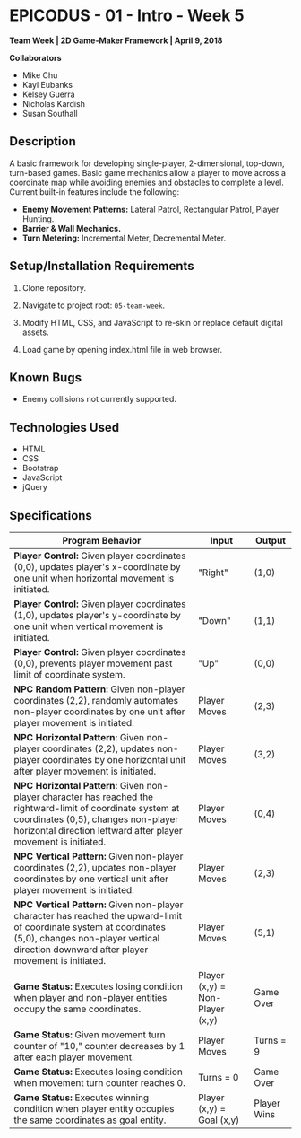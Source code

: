 # EPICODUS - 01 - Intro - Week 5

**Team Week | 2D Game-Maker Framework | April 9, 2018**

**Collaborators**

- Mike Chu
- Kayl Eubanks
- Kelsey Guerra
- Nicholas Kardish
- Susan Southall

## Description

A basic framework for developing single-player, 2-dimensional, top-down, turn-based games. Basic game mechanics allow a player to move across a coordinate map while avoiding enemies and obstacles to complete a level. Current built-in features include the following:

- **Enemy Movement Patterns:** Lateral Patrol, Rectangular Patrol, Player Hunting.
- **Barrier & Wall Mechanics.**
- **Turn Metering:** Incremental Meter, Decremental Meter.

## Setup/Installation Requirements

1. Clone repository.

2. Navigate to project root: `05-team-week`.

3. Modify HTML, CSS, and JavaScript to re-skin or replace default digital assets.

4. Load game by opening index.html file in web browser.

## Known Bugs

- Enemy collisions not currently supported.

## Technologies Used

- HTML
- CSS
- Bootstrap
- JavaScript
- jQuery

## Specifications

| Program Behavior | Input | Output |
| --- | --- | --- |
| **Player Control:** Given player coordinates (0,0), updates player's x-coordinate by one unit when horizontal movement is initiated. | "Right" | (1,0) |
| **Player Control:** Given player coordinates (1,0), updates player's y-coordinate by one unit when vertical movement is initiated. | "Down" | (1,1) |
| **Player Control:** Given player coordinates (0,0), prevents player movement past limit of coordinate system. | "Up" | (0,0) |
| **NPC Random Pattern:** Given non-player coordinates (2,2), randomly automates non-player coordinates by one unit after player movement is initiated. | Player Moves | (2,3) |
| **NPC Horizontal Pattern:** Given non-player coordinates (2,2), updates non-player coordinates by one horizontal unit after player movement is initiated. | Player Moves | (3,2) |
| **NPC Horizontal Pattern:** Given non-player character has reached the rightward-limit of coordinate system at coordinates (0,5), changes non-player horizontal direction leftward after player movement is initiated. | Player Moves | (0,4) |
| **NPC Vertical Pattern:** Given non-player coordinates (2,2), updates non-player coordinates by one vertical unit after player movement is initiated. | Player Moves | (2,3) |
| **NPC Vertical Pattern:** Given non-player character has reached the upward-limit of coordinate system at coordinates (5,0), changes non-player vertical direction downward after player movement is initiated. | Player Moves | (5,1) |
| **Game Status:** Executes losing condition when player and non-player entities occupy the same coordinates. | Player (x,y) = Non-Player (x,y) | Game Over |
| **Game Status:** Given movement turn counter of "10," counter decreases by 1 after each player movement. | Player Moves | Turns = 9 |
| **Game Status:** Executes losing condition when movement turn counter reaches 0. | Turns = 0 | Game Over |
| **Game Status:** Executes winning condition when player entity occupies the same coordinates as goal entity. | Player (x,y) = Goal (x,y) | Player Wins |
